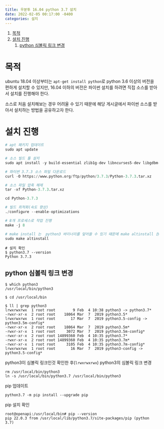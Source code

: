 ```yaml
---
title: 우분투 16.04 python 3.7 설치
date: 2022-02-05 00:17:00 -0400
categories: 설치
---
```


<!-- @import "[TOC]" {cmd="toc" depthFrom=1 depthTo=6 orderedList=false} -->

<!-- code_chunk_output -->

1. [목적](#목적)
2. [설치 진행](#설치-진행)
    1. [python 심볼릭 링크 변경](#python-심볼릭-링크-변경)

<!-- /code_chunk_output -->

# 목적

ubuntu 18.04 이상부터는 `apt-get install python`로 python 3.6 이상의 버전을 편하게 설치할 수 있지만, 16.04 이하의 버전은 파이썬 설치를 하려면 직접 소스를 받아서 설치를 진행해야 한다.

소스로 처음 설치해보는 경우 어려울 수 있기 때문에 해당 게시글에서 파이썬 소스를 받아서 설치하는 방법을 공유하고자 한다.

# 설치 진행

```python
# apt 패키지 업데이트
sudo apt update

# 소스 빌드 툴 설치
sudo apt install -y build-essential zlib1g-dev libncurses5-dev libgdbm-dev libnss3-dev libssl-dev libreadline-dev libffi-dev curl libbz2-dev

# 파이썬 3.7.3 소스 파일 다운로드
curl -O https://www.python.org/ftp/python/3.7.3/Python-3.7.3.tar.xz

# 소스 파일 압축 해제
tar -xf Python-3.7.3.tar.xz

cd Python-3.7.3

# 빌드 최적화(속도 향상)
./configure --enable-optimizations

# 8개 프로세스로 작업 진행
make -j 8

# make install 는  python3 바이너리를 덮어쓸 수 있기 때문에 make altinstall 권장
sudo make altinstall

```

```shell
# 설치 확인
$ python3.7 --version
Python 3.7.3
```

## python 심볼릭 링크 변경

```shell
$ which python3
/usr/local/bin/python3

$ cd /usr/local/bin

$ ll | grep python3
lrwxrwxrwx  1 root root        9 Feb  4 10:38 python3 -> python3.7*
-rwxr-xr-x  2 root root    18064 Mar  7  2019 python3.5*
lrwxrwxrwx  1 root root       17 Mar  7  2019 python3.5-config -> python3.5m-config*
-rwxr-xr-x  2 root root    18064 Mar  7  2019 python3.5m*
-rwxr-xr-x  1 root root     3072 Mar  7  2019 python3.5m-config*
-rwxr-xr-x  2 root root 14899360 Feb  4 10:35 python3.7*
-rwxr-xr-x  2 root root 14899360 Feb  4 10:35 python3.7m*
-rwxr-xr-x  1 root root     3105 Feb  4 10:35 python3.7m-config*
lrwxrwxrwx  1 root root       16 Mar  7  2019 python3-config -> python3.5-config*
```

python3이 심볼릭 링크인것 확인한 후(`lrwxrwxrwx`) python3의 심볼릭 링크 변경

```shell
rm /usr/local/bin/python3
ln -s /usr/local/bin/python3.7 /usr/local/bin/python3
```

pip 업데이트

```shell
python3.7 -m pip install --upgrade pip
```

pip 설치 확인

```shell
root@openapi:/usr/local/bin# pip --version
pip 22.0.3 from /usr/local/lib/python3.7/site-packages/pip (python 3.7)
```
